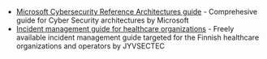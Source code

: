 * [Microsoft Cybersecurity Reference Architectures guide](https://docs.microsoft.com/en-gb/security/cybersecurity-reference-architecture/mcra) - Comprehesive guide for Cyber Security architectures by Microsoft
* [Incident management guide for healthcare organizations](https://jyvsectec.fi/wp-content/uploads/2020/12/kyberhairioiden-hallinta-kasikirja-terveydenhuollon-toimijoille.pdf) - Freely available incident management guide targeted for the Finnish healthcare organizations and operators by JYVSECTEC
